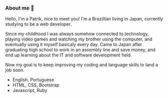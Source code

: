### About me 👋

<p>
  Hello, I'm a Patrik, nice to meet you! I'm a Brazillian living in Japan, currently studying to be a web developer.
</p>

<p>
  Since my childhood I was always somehow connected to technology, playing video games and watching my brother using the computer, and eventually using it myself basicaly every day. Came to Japan after graduating high school to work in an assembly line and save money, and end up learning about the IT and software development field. 
</p>
<p>
  Now my goal is to keep improving my coding and language skills to land a job soon.
</p>

<ul>
  <li>English, Portuguese</li>
  <li>HTML, CSS, Bootstrap</li>
  <li>Javascript, Ruby</li>
</ul>

<!--
**moledoPatrik/moledoPatrik** is a ✨ _special_ ✨ repository because its `README.md` (this file) appears on your GitHub profile.

Here are some ideas to get you started:

- 🔭 I’m currently working on ...
- 🌱 I’m currently learning ...
- 👯 I’m looking to collaborate on ...
- 🤔 I’m looking for help with ...
- 💬 Ask me about ...
- 📫 How to reach me: ...
- 😄 Pronouns: ...
- ⚡ Fun fact: ...
-->
